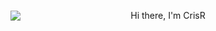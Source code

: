 <div id="header" align="center" style="display: grid; align-items: center; grid-template-columns: 1fr 1fr 1fr; column-gap: 5px;">
  <img src="https://media.giphy.com/media/M9gbBd9nbDrOTu1Mqx/giphy.gif"/>
  <p>Hi there, I'm CrisR</p>
</div>
<!--
**CrisRaptor/CrisRaptor** is a ✨ _special_ ✨ repository because its `README.md` (this file) appears on your GitHub profile.

Here are some ideas to get you started:

- 🔭 I’m currently working on ...
- 🌱 I’m currently learning ...
- 👯 I’m looking to collaborate on ...
- 🤔 I’m looking for help with ...
- 💬 Ask me about ...
- 📫 How to reach me: ...
- 😄 Pronouns: ...
- ⚡ Fun fact: ...
-->
